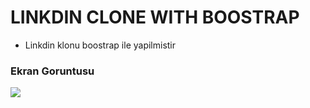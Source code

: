 # LINKDIN CLONE WITH BOOSTRAP

* Linkdin klonu boostrap ile yapilmistir

### Ekran Goruntusu

![](./assets/s9.gif)